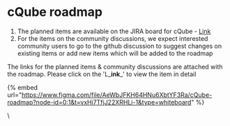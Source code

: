 # cQube roadmap

1. The planned items are available on the JIRA board for cQube - [Link](https://project-sunbird.atlassian.net/jira/software/c/projects/CQ/boards/115/backlog?issueLimit=100)
2. For the items on the community discussions, we expect interested community users to go to the github discussion to suggest changes on existing items or add new items which will be added to the roadmap

The links for the planned items & community discussions are attached with the roadmap. Please click on the 'L_**ink**_' to view the item in detail

{% embed url="https://www.figma.com/file/AeWbJFKH64HNu6XbtYF3Ra/cQube-roadmap?node-id=0:1&t=vxHi7TfjJ22XRHLi-1&type=whiteboard" %}

\
